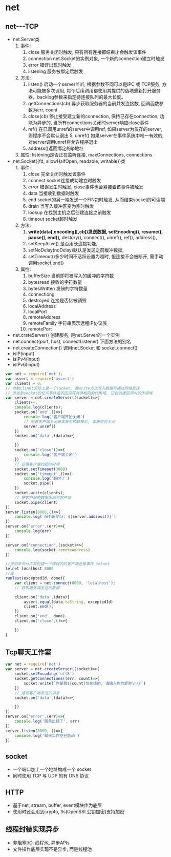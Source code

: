 # net

## net---TCP

+ net.Server类
    1. 事件:
        1. close 服务关闭时触发, 只有所有连接都结束才会触发该事件
        2. connection net.Socket的实例对象, 一个新的connection建立时触发
        3. error 错误出现时触发
        4. listening 服务被绑定后触发
    2. 方法:
        1. listen() 启动一个server监听, 根据参数不同可以是IPC 或 TCP服务; 方法可能被多次调用, 每个后续调用都使用其提供的选项重新打开服务器。backlog参数来指定待连接队列的最大长度。
        2. getConnections(cb) 异步获取服务器的当前并发连接数, 回调函数参数为err, count
        3. close(cb) 停止接受建立新的connection, 保持已存在connection, 功能为异步的, 当所有connections关闭时server响应close事件
        4. ref() 在已调用unref的server中调用ref, 如果server为仅存的server, 则程序不会默认退出 5. unref() 如果server在事件系统中唯一有效的, 对server调用unref将允许程序退出
        6. address()返回绑定的ip地址
    3. 属性: listening是否正在监听连接, maxConnections, connections
+ net.Socket({fd, allowHalfOpen, readable, writable})类
    1. 事件:
        1. close 完全关闭时触发该事件
        2. connect socket连接成功建立时触发
        3. error 错误发生时触发, close事件也会紧接着该事件被触发
        4. data 当接收到数据时触发
        5. end  socket的另一端发送一个FIN包时触发, 从而结束socket的可读端
        6. drain 当写入缓冲区变为空时触发
        7. lookup 在找到主机之后创建连接之前触发
        8. timeout socket超时触发
    2. 方法:
        1. __write(data[,encoding][,cb])发送数据, setEncoding(), resume(), pause(), end(),__ destory(), connect(), unref(), ref(), address(),
        2. setKeepAlive() 是否用长连接功能,
        3. setNoDelay(noDelay)默认是发送之前缓冲数据,
        4. setTimeout()多少时间不活跃设置为超时, 但连接不会被断开, 需手动调用socket.end()
    3. 属性:
        1. bufferSize 当前即将被写入的缓冲的字符数
        2. bytesread 接收的字符数量
        3. bytesWritten 发磅的字符数量
        4. connectiong
        5. destroyed 连接是否忆被销毁
        6. localAddress
        7. localPort
        8. remoteAddress
        9. remoteFamily 字符串表示远程IP协议族
        10. remotePort
+ net.crateServer() 创建服务, 是net.Server的一个实例
+ net.connect(port, host, connectListener) 下面方法的别名
+ net.createConnection() 调用net.Socket 和 socket.connect()
+ isIP(input)
+ isIPv4(input)
+ isIPv6(input)

```js
var net = require('net');
var assert = require('assert')
var clients = 0;
// 参数clinet实际上是一个socket, 故write方法写入数据将通过网络发送
// 添加到socket的任何事件监听回调将共享相同的作用域, 它会创建回调内的作用域
var server = net.createServer((socket)=>{
    clients++;
    console.log(clients);
    socket.on('end',()=>{
        console.log('客户端开始关闭')
        // 所有客户端关闭跟本服务的联接后, 本服务将关闭
        server.unref()
    })
    socket.on('data',(data)=>{

    })
    socket.on('close'()=>{
        console.log('客户端关闭')
    })
    // 设置客户端的超时时间
    socket.setTimeout(3000)
    socket.on('timeout',()=>{
        console.log('超时了')
        socket.pipe()
    })
    socket.write(clients);
    // 把客户端的数据返回到客户端
    socket.pipe(client)
})
server.listen(8000,()=>{
    console.log(`服务器地址: ${server.address()}`)
})
server.on('error',(err)=>{
    console.log(err)
})

server.on('connection',(socket)=>{
    console.log(socket.remoteAddress)
})

//使用命令行工具创建一个线程内的客户端连接事件 telnet
telnet localhost 8000
//或
runTest(exceptedId, done){
    var client = net.connect(8000, 'localhost');
    // 获取服务端发送的数据

    client.on('data',(data){
        assert.equal(data.toString, exceptedId)
        client.end();
    })
    client.on('end', done)
    client.on('close',()=>{

    })
}
```

## Tcp聊天工作室

```js
var net = require('net')
var server = net.createServer((socket)=>{
    socket.setEncoding('uft8')
    socket.getConnections((err, count)=>{
        socket.write(`你是第${count}位在线的, 请输入你的昵称\n\r`)
    })
    // 接收客户端发送的消息
    socket.on('data',(data)=>{

    })
})
server.on('error',(err)=>{
    console.log('服务出错了', err)
})
server.listen(8000, ()=>{
    console.log('聊天工作室已启动')
})
```

## socket

+ 一个端口加上一个地址构成一个 socket
+ 同时使用 TCP 与 UDP 的有 DNS 协议

## HTTP

+ 基于net, stream, buffer, event模块作为底层
+ 使用时还会用到crypto, tls(OpenSSL公钥加密)支持加密

## 线程封装实现异步

+ 非阻塞I/O, 线程池, 异步APIs
+ 文件操作底层实现不是异步, 而是线程池

